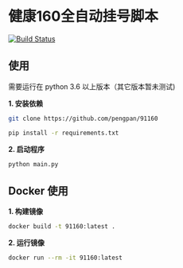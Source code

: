 # 健康160全自动挂号脚本

[![Build Status](https://img.shields.io/endpoint.svg?url=https%3A%2F%2Factions-badge.atrox.dev%2Fpengpan%2F91160%2Fbadge&style=flat)](https://actions-badge.atrox.dev/pengpan/91160/goto)

## 使用

需要运行在 python 3.6 以上版本（其它版本暂未测试)

**1. 安装依赖**
```bash
git clone https://github.com/pengpan/91160

pip install -r requirements.txt
```

**2. 启动程序**
```bash
python main.py
```

## Docker 使用

**1. 构建镜像**
```bash
docker build -t 91160:latest .
```

**2. 运行镜像**
```bash
docker run --rm -it 91160:latest
```
